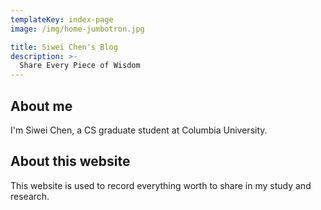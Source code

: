 ```yaml
---
templateKey: index-page
image: /img/home-jumbotron.jpg

title: Siwei Chen's Blog
description: >-
  Share Every Piece of Wisdom
---
```


## About me
I'm Siwei Chen, a CS graduate student at Columbia University.

## About this website
This website is used to record everything worth to share in my study and research.

